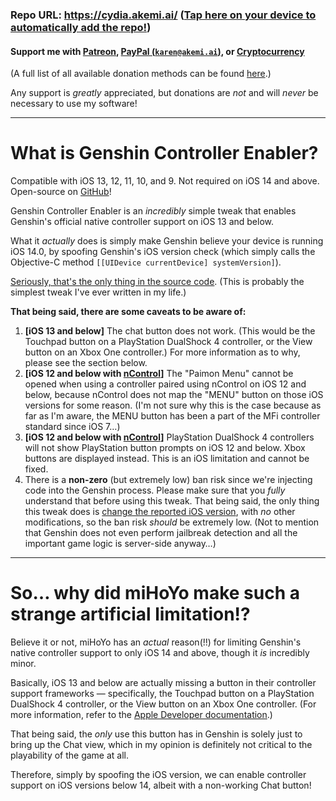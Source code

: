 ### Repo URL: https://cydia.akemi.ai/ ([Tap here on your device to automatically add the repo!](https://cydia.akemi.ai/add.php))

#### Support me with [Patreon](https://patreon.com/akemin_dayo), [PayPal (`karen@akemi.ai`)](https://paypal.me/akemindayo), or [Cryptocurrency](https://akemi.ai/?page/links#crypto)

(A full list of all available donation methods can be found [here](https://akemi.ai/?page/links#donate).)

Any support is _greatly_ appreciated, but donations are *not* and will *never* be necessary to use my software!

---

# What is Genshin Controller Enabler?

Compatible with iOS 13, 12, 11, 10, and 9. Not required on iOS 14 and above. Open-source on [GitHub](https://github.com/akemin-dayo/GenshinControllerEnabler)!

Genshin Controller Enabler is an _incredibly_ simple tweak that enables Genshin's official native controller support on iOS 13 and below.

What it _actually_ does is simply make Genshin believe your device is running iOS 14.0, by spoofing Genshin's iOS version check (which simply calls the Objective-C method `[[UIDevice currentDevice] systemVersion]`).

[Seriously, that's the only thing in the source code](https://github.com/akemin-dayo/GenshinControllerEnabler/blob/master/GenshinControllerEnabler.xm). (This is probably the simplest tweak I've ever written in my life.)

**That being said, there are some caveats to be aware of:**

1. **[iOS 13 and below]** The chat button does not work. (This would be the Touchpad button on a PlayStation DualShock 4 controller, or the View button on an Xbox One controller.) For more information as to why, please see the section below.
2. **[iOS 12 and below with [nControl](https://repo.packix.com/package/com.nito.ncontrol)]** The "Paimon Menu" cannot be opened when using a controller paired using nControl on iOS 12 and below, because nControl does not map the "MENU" button on those iOS versions for some reason. (I'm not sure why this is the case because as far as I'm aware, the MENU button has been a part of the MFi controller standard since iOS 7…)
3. **[iOS 12 and below with [nControl](https://repo.packix.com/package/com.nito.ncontrol)]** PlayStation DualShock 4 controllers will not show PlayStation button prompts on iOS 12 and below. Xbox buttons are displayed instead. This is an iOS limitation and cannot be fixed.
4. There is a **non-zero** (but extremely low) ban risk since we're injecting code into the Genshin process. Please make sure that you _fully_ understand that before using this tweak. That being said, the only thing this tweak does is [change the reported iOS version](https://github.com/akemin-dayo/GenshinControllerEnabler/blob/master/GenshinControllerEnabler.xm), with _no_ other modifications, so the ban risk _should_ be extremely low. (Not to mention that Genshin does not even perform jailbreak detection and all the important game logic is server-side anyway…)

---

# So… why did miHoYo make such a strange artificial limitation!?

Believe it or not, miHoYo has an _actual_ reason(!!) for limiting Genshin's native controller support to only iOS 14 and above, though it _is_ incredibly minor.

Basically, iOS 13 and below are actually missing a button in their controller support frameworks — specifically, the Touchpad button on a PlayStation DualShock 4 controller, or the View button on an Xbox One controller. (For more information, refer to the [Apple Developer documentation](https://developer.apple.com/documentation/gamecontroller?language=objc).)

That being said, the _only_ use this button has in Genshin is solely just to bring up the Chat view, which in my opinion is definitely not critical to the playability of the game at all.

Therefore, simply by spoofing the iOS version, we can enable controller support on iOS versions below 14, albeit with a non-working Chat button!
